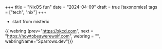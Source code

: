+++
title = "NixOS fun"
date = "2024-04-09"
draft = true
[taxonomies]
tags = ["tech", "nix"]
+++

* start from misterio

{{ webring (prev="https://xkcd.com", next = "https://howtobeawerewolf.com", webring = "", webringName="Sparrows.dev")}}